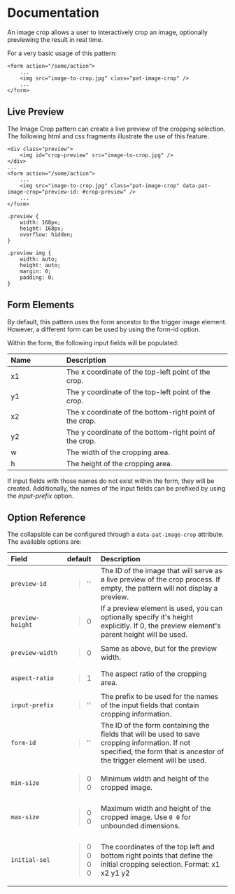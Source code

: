 # Documentation

An image crop allows a user to interactively crop an image, optionally
previewing the result in real time.

For a very basic usage of this pattern:

    <form action="/some/action">
        ...
        <img src="image-to-crop.jpg" class="pat-image-crop" />
        ...
    </form>

Live Preview
------------

The Image Crop pattern can create a live preview of the cropping
selection. The following html and css fragments illustrate the use of
this feature.

    <div class="preview">
        <img id="crop-preview" src="image-to-crop.jpg" />
    </div>
    ...
    <form action="/some/action">
        ...
        <img src="image-to-crop.jpg" class="pat-image-crop" data-pat-image-crop="preview-id: #crop-preview" />
        ...
    </form>

    .preview {
        width: 168px;
        height: 168px;
        overflow: hidden;
    }

    .preview img {
        width: auto;
        height: auto;
        margin: 0;
        padding: 0;
    }

Form Elements
-------------

By default, this pattern uses the form ancestor to the trigger image
element. However, a different form can be used by using the form-id
option.

Within the form, the following input fields will be populated:

<table>
<col width="25%" />
<col width="74%" />
<thead>
<tr class="header">
<th align="left">Name</th>
<th align="left">Description</th>
</tr>
</thead>
<tbody>
<tr class="odd">
<td align="left">x1</td>
<td align="left">The x coordinate of the top-left point of the crop.</td>
</tr>
<tr class="even">
<td align="left">y1</td>
<td align="left">The y coordinate of the top-left point of the crop.</td>
</tr>
<tr class="odd">
<td align="left">x2</td>
<td align="left">The x coordinate of the bottom-right point of the crop.</td>
</tr>
<tr class="even">
<td align="left">y2</td>
<td align="left">The y coordinate of the bottom-right point of the crop.</td>
</tr>
<tr class="odd">
<td align="left">w</td>
<td align="left">The width of the cropping area.</td>
</tr>
<tr class="even">
<td align="left">h</td>
<td align="left">The height of the cropping area.</td>
</tr>
</tbody>
</table>

If input fields with those names do not exist within the form, they will
be created. Additionally, the names of the input fields can be prefixed
by using the *input-prefix* option.

Option Reference
----------------

The collapsible can be configured through a `data-pat-image-crop`
attribute. The available options are:

<table>
<col width="25%" />
<col width="15%" />
<col width="58%" />
<thead>
<tr class="header">
<th align="left">Field</th>
<th align="left">default</th>
<th align="left">Description</th>
</tr>
</thead>
<tbody>
<tr class="odd">
<td align="left"><code>preview-id</code></td>
<td align="left"><blockquote>
<p>''</p>
</blockquote></td>
<td align="left">The ID of the image that will serve as a live preview of the crop process. If empty, the pattern will not display a preview.</td>
</tr>
<tr class="even">
<td align="left"><code>preview-height</code></td>
<td align="left"><blockquote>
<p>0</p>
</blockquote></td>
<td align="left">If a preview element is used, you can optionally specify it's height explicitly. If 0, the preview element's parent height will be used.</td>
</tr>
<tr class="odd">
<td align="left"><code>preview-width</code></td>
<td align="left"><blockquote>
<p>0</p>
</blockquote></td>
<td align="left">Same as above, but for the preview width.</td>
</tr>
<tr class="even">
<td align="left"><code>aspect-ratio</code></td>
<td align="left"><blockquote>
<p>1</p>
</blockquote></td>
<td align="left">The aspect ratio of the cropping area.</td>
</tr>
<tr class="odd">
<td align="left"><code>input-prefix</code></td>
<td align="left"><blockquote>
<p>''</p>
</blockquote></td>
<td align="left">The prefix to be used for the names of the input fields that contain cropping information.</td>
</tr>
<tr class="even">
<td align="left"><code>form-id</code></td>
<td align="left"><blockquote>
<p>''</p>
</blockquote></td>
<td align="left">The ID of the form containing the fields that will be used to save cropping information. If not specified, the form that is ancestor of the trigger element will be used.</td>
</tr>
<tr class="odd">
<td align="left"><code>min-size</code></td>
<td align="left"><blockquote>
<p>0 0</p>
</blockquote></td>
<td align="left">Minimum width and height of the cropped image.</td>
</tr>
<tr class="even">
<td align="left"><code>max-size</code></td>
<td align="left"><blockquote>
<p>0 0</p>
</blockquote></td>
<td align="left">Maximum width and height of the cropped image. Use <code>0 0</code> for unbounded dimensions.</td>
</tr>
<tr class="odd">
<td align="left"><code>initial-sel</code></td>
<td align="left"><blockquote>
<p>0 0 0 0</p>
</blockquote></td>
<td align="left">The coordinates of the top left and bottom right points that define the initial cropping selection. Format: x1 x2 y1 y2</td>
</tr>
</tbody>
</table>
